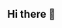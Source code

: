 ## Hi there 👋

<!--
**kendomycin/kendomycin** is a ✨ _special_ ✨ repository because its `README.md` (this file) appears on your GitHub profile.

Here are some ideas to get you started:

- 🔭 I’m currently working on drug synthesis and design
- 🌱 I’m currently learning Could&Opdev
- 👯 I’m looking to collaborate on drug synthesis and design
- 🤔 I’m looking for help with coding
- 💬 Ask me about Drug Synthesis
- 📫 How to reach me: nitipol.sri@biotec.or.th
- 😄 Pronouns: him/he
- ⚡ Fun fact: one stray cat and then 5 of them!
-->
